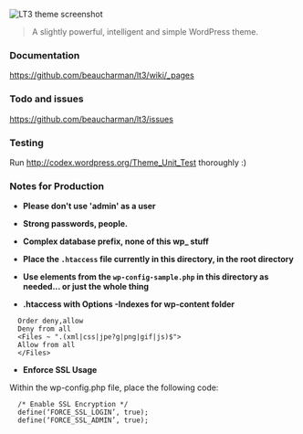 ![LT3 theme screenshot](https://raw.github.com/beaucharman/lt3/master/lt3/screenshot.png "A slightly powerful, intelligent and simple WordPress theme.")

> A slightly powerful, intelligent and simple WordPress theme.



### Documentation

https://github.com/beaucharman/lt3/wiki/_pages



### Todo and issues

https://github.com/beaucharman/lt3/issues



### Testing

Run http://codex.wordpress.org/Theme_Unit_Test thoroughly :)



### Notes for Production

- **Please don't use 'admin' as a user**

- **Strong passwords, people.**

- **Complex database prefix, none of this wp_ stuff**

- **Place the `.htaccess` file currently in this directory, in the root directory**

- **Use elements from the `wp-config-sample.php` in this directory as needed... or just the whole thing**

- **.htaccess with Options -Indexes for wp-content folder**

```
  Order deny,allow
  Deny from all
  <Files ~ ".(xml|css|jpe?g|png|gif|js)$">
  Allow from all
  </Files>
```

- **Enforce SSL Usage**

Within the wp-config.php file, place the following code:

```
  /* Enable SSL Encryption */
  define(‘FORCE_SSL_LOGIN’, true);
  define(‘FORCE_SSL_ADMIN’, true);
```

